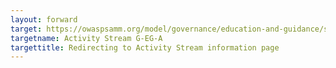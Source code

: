 ```yaml
---
layout: forward
target: https://owaspsamm.org/model/governance/education-and-guidance/stream-a/
targetname: Activity Stream G-EG-A
targettitle: Redirecting to Activity Stream information page
---
```

